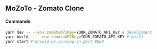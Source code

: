 ## MoZoTo - Zomato Clone

#### Commands
```sh
yarn dev -- --env.zomatoAPIKey=YOUR_ZOMATO_API_KEY # development
yarn build -- --env.zomatoAPIKey=YOUR_ZOMATO_API_KEY # build
yarn start # Should be running on port 8080

```